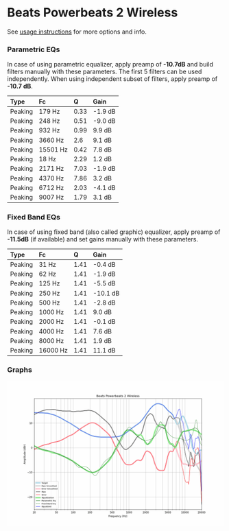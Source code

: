 # Beats Powerbeats 2 Wireless
See [usage instructions](https://github.com/jaakkopasanen/AutoEq#usage) for more options and info.

### Parametric EQs
In case of using parametric equalizer, apply preamp of **-10.7dB** and build filters manually
with these parameters. The first 5 filters can be used independently.
When using independent subset of filters, apply preamp of **-10.7 dB**.

| Type    | Fc       |    Q | Gain    |
|:--------|:---------|:-----|:--------|
| Peaking | 179 Hz   | 0.33 | -1.9 dB |
| Peaking | 248 Hz   | 0.51 | -9.0 dB |
| Peaking | 932 Hz   | 0.99 | 9.9 dB  |
| Peaking | 3660 Hz  | 2.6  | 9.1 dB  |
| Peaking | 15501 Hz | 0.42 | 7.8 dB  |
| Peaking | 18 Hz    | 2.29 | 1.2 dB  |
| Peaking | 2171 Hz  | 7.03 | -1.9 dB |
| Peaking | 4370 Hz  | 7.86 | 3.2 dB  |
| Peaking | 6712 Hz  | 2.03 | -4.1 dB |
| Peaking | 9007 Hz  | 1.79 | 3.1 dB  |

### Fixed Band EQs
In case of using fixed band (also called graphic) equalizer, apply preamp of **-11.5dB**
(if available) and set gains manually with these parameters.

| Type    | Fc       |    Q | Gain     |
|:--------|:---------|:-----|:---------|
| Peaking | 31 Hz    | 1.41 | -0.4 dB  |
| Peaking | 62 Hz    | 1.41 | -1.9 dB  |
| Peaking | 125 Hz   | 1.41 | -5.5 dB  |
| Peaking | 250 Hz   | 1.41 | -10.1 dB |
| Peaking | 500 Hz   | 1.41 | -2.8 dB  |
| Peaking | 1000 Hz  | 1.41 | 9.0 dB   |
| Peaking | 2000 Hz  | 1.41 | -0.1 dB  |
| Peaking | 4000 Hz  | 1.41 | 7.6 dB   |
| Peaking | 8000 Hz  | 1.41 | 1.9 dB   |
| Peaking | 16000 Hz | 1.41 | 11.1 dB  |

### Graphs
![](./Beats%20Powerbeats%202%20Wireless.png)